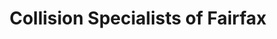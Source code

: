 ---
title: "Collision Specialists of Fairfax"
url: /fairfax/collision-specialists-of-fairfax/
shop: Autowerkstatt
---
